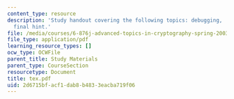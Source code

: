 ```yaml
---
content_type: resource
description: 'Study handout covering the following topics: debugging, .dvi, and one
  final hint.'
file: /media/courses/6-876j-advanced-topics-in-cryptography-spring-2003/2d6715bfacf1dab8b4833eacba719f06_tex.pdf
file_type: application/pdf
learning_resource_types: []
ocw_type: OCWFile
parent_title: Study Materials
parent_type: CourseSection
resourcetype: Document
title: tex.pdf
uid: 2d6715bf-acf1-dab8-b483-3eacba719f06
---
```

